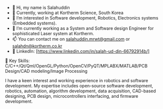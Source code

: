 - 👋 Hi, my name is Salahuddin
- 🔭 Currently, working at Kortherm Science, South Korea
- 👀 I’m interested in Software development, Robotics, Electronics systems (Embedded systems).
- 🌱 I’m currently working as a System and Software design Engineer for sophisticated Laser system at Kortherm.
- 📫 You can contact me on salahuddin.mrwt@gmail.com or salahdn@kortherm.co.kr
- 💬 LinkedIn: [https://www.linkedin.com/in/salah-ud-din-66792914b/]

🔭 Key Skills: C/C++/Qt/Qml/OpenGL/Python/OpenCV/PyQT/MPLABX/MATLAB/PCB Design/CAD modeling/Image Processing

I have a keen interest and working experience in robotics and software development. 
My expertise includes open-source software development, robotics, automation, algorithm 
development, data acquisition, CAD-based designing, PCB design, microcontrollers 
interfacing, and firmware development.



